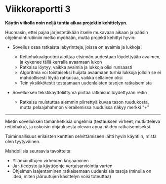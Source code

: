 # Viikkoraportti 3

**Käytin viikolla noin neljä tuntia aikaa projektin kehittelyyn.** 

Huomasin, ettei pajaa järjestetäkään itselle mukavaan aikaan ja pääsin ohjelmointirutiiniin melko myöhään, mutta projekti kehittyi hyvin:

* Sovellus osaa ratkaista labyrintteja, joissa on avaimia ja lukkoja!
  * Reitinhakualgoritmi aloittaa etsinnän uudestaan löydettyään avaimen, ja kykenee tällä kerralla avaamaan lukon
  * Ratkaisu löytyy, vaikka avaimia ja lukkoja olisi runsaasti
  * Algoritmia voi toistaiseksi huijata avaamaan turhia lukkoja jolloin se ei mahdollisesti löydä ratkaisua, vaikka sellainen olisi
  * Tein yksikkötestit testaamaan uudenlaisten tasojen ratkaisemista
  
* Sovelluksen tekstikäyttöliittymä piirtää ratkaisun löydettyään reitin
  * Ratkaisu muistuttaa aiemmin piirrettyä kuvaa tason ruudukosta, mutta pelaajahahmon vierailemissa ruuduissa näkyy merkki "+"
  
--------------------------------------------------------------------------------------------------------
  
Mietin sovelluksen tämänhetkisiä ongelmia (testauksen virheet, mutkitteleva reitinhaku), ja uskoisin ohjauksesta olevan apua näiden ratkaisemiseksi.   

Toiminnallisuus erilaisten kenttien selvittämiseen lähti hyvin käyntiin, mistä olen tyytyväinen.  

Mahdollisia seuraavia tavoitteita:

* Yllämainittujen virheiden korjaaminen
* Jar-tiedosto ja käyttöohje vertaisarviointia varten
* Ohjelman laajentaminen ratkaisemaan uudenlaisia tasoja (minulla on idea, miten jääruutujen käsittelyn voisi toteuttaa)
